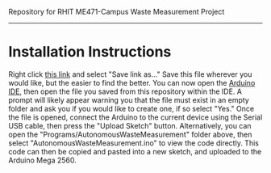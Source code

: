 Repository for RHIT ME471-Campus Waste Measurement Project

-----------------------------------------------------------------------------------------------------------------------------------

# Installation Instructions

Right click [this link](https://raw.githubusercontent.com/rhit-adamsj/ME471-Waste-Measurement/refs/heads/main/Programs/AutonomousWasteMeasurement/AutonomousWasteMeasurement.ino) and select "Save link as..." Save this file wherever you would like, but the easier to find the better. You can now open the [Arduino IDE](https://www.arduino.cc/en/software/), then open the file you saved from this repository within the IDE. A prompt will likely appear warning you that the file must exist in an empty folder and ask you if you would like to create one, if so select "Yes." Once the file is opened, connect the Arduino to the current device using the Serial USB cable, then press the "Upload Sketch" button. Alternatively, you can open the "Programs/AutonomousWasteMeasurement" folder above, then select "AutonomousWasteMeasurement.ino" to view the code directly. This code can then be copied and pasted into a new sketch, and uploaded to the Arduino Mega 2560.
